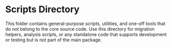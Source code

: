 # Scripts Directory

This folder contains general-purpose scripts, utilities, and one-off tools that do not belong to the core source code. Use this directory for migration helpers, analysis scripts, or any standalone code that supports development or testing but is not part of the main package.

